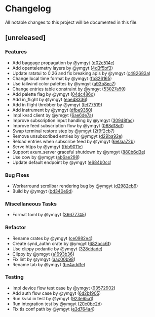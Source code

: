 # Changelog

All notable changes to this project will be documented in this file.

## [unreleased]

### Features

- Add baggage propagation by @ymgyt ([d02e514c](d02e514c8f6e32aa748c10dadb204153cba21ecc))
- Add opentelemetry layers by @ymgyt ([4d3f5bf3](4d3f5bf3f45f31cfd014dbdf37a41a31ea0472ca))
- Update ratatui to 0.26 and fix breaking apis by @ymgyt ([c482683a](c482683a0083baf93a60ef31b280c49ac4eafccb))
- Change local time format by @ymgyt ([fb826165](fb826165367eb97c0bec216db286bf1ee13fba07))
- Use tailwind color palettes by @ymgyt ([a93b8ec7](a93b8ec753d3f0da2c4915cc258b3b1054ccef57))
- Change entries table constraint by @ymgyt ([53027a59](53027a59aa1bb8c24deeb5696dac52f2704104bc))
- Add palette flag by @ymgyt ([04dc486d](04dc486d0ab3043e021e164e70f5fe081e3c464d))
- Add in_flight by @ymgyt ([eae48336](eae48336cc6e5298bc6c78599fa3054a134a170e))
- Add in flight throbber by @ymgyt ([fef77519](fef77519e2ca59e5d267d6cecab8c008e92adc2c))
- Add instrument by @ymgyt ([dfbe9350](dfbe93501542ff75361ddf3b158e21f7e77329b3))
- Impl kvsd client by @ymgyt ([6ae6de7a](6ae6de7a2e783417b1a8d5d3c2b450109d83725f))
- Improve subscription input handling by @ymgyt ([309d8fac](309d8fac0ea33438af61df374f32a73e235ec63f))
- Improve feed subscription flow by @ymgyt ([088d18df](088d18df15486d4635a5dc2014f62b9fce6a9db6))
- Swap terminal restore step by @ymgyt ([2f9f2cb7](2f9f2cb7830d7cb473b847f1969c9125428e4a6e))
- Remove unsubscribed entries by @ymgyt ([d29ba92e](d29ba92e929d9d1348fa114ac2bdf210b76c5a1b))
- Reload entries when subscribe feed by @ymgyt ([6e0aa72b](6e0aa72b67a17e7139b532940c24f70a7642a39d))
- Serve https by @ymgyt ([fbb9011e](fbb9011e86acf6e4cf30f37a74e67d3202bbc5a0))
- Support axum_server graceful shutdown by @ymgyt ([880b6d3e](880b6d3e8d0f90b711a1d6e8e1bf6fb1808e5161))
- Use cow by @ymgyt ([ab6ae298](ab6ae298abeda1d7d3c67939bc70f0d2269e8654))
- Update default endpoint by @ymgyt ([e684b0cc](e684b0cc4122a3fd4ece6a1e3697f71aaa311daf))

### Bug Fixes

- Workarround scrollbar rendering bug by @ymgyt ([d2982cb6](d2982cb6c8fa385655290d953aa9243d3470382d))
- Build by @ymgyt ([bd340e9d](bd340e9d30f101c891f53b2d2be10a0cf8833f4b))

### Miscellaneous Tasks

- Format toml by @ymgyt ([36677745](3667774506106fe0f38d77efac9f4b27c70090aa))

### Refactor

- Rename crates by @ymgyt ([ce0982e4](ce0982e497647b23dcf07e39d525121bcd9ac1fa))
- Create synd_authn crate by @ymgyt ([682bcc6f](682bcc6ff3c035be566dea99d2487e0173537c8d))
- Use clippy pedantic by @ymgyt ([328ddade](328ddadebbad5381271c5e84cce2d6888252e70c))
- Clippy by @ymgyt ([a1693b36](a1693b36b73ad3987af9a853e214392d8b1eae8d))
- Fix lint by @ymgyt ([aac00b98](aac00b98335bb75cc57fdea0875bfd675bf8f3cc))
- Rename tab by @ymgyt ([be4add1e](be4add1e261c505d87b174795274236fd8ce46e7))

### Testing

- Impl device flow test case by @ymgyt ([93572902](9357290265a4fbf8d78721e4f9f1904b1cf5b12a))
- Add auth flow case by @ymgyt ([6d2b1905](6d2b1905d9b06bd9ed670f210cd590f89405c37c))
- Run kvsd in test by @ymgyt ([923e65a1](923e65a131bed1a0a10d073b0eb9d5091cc184fe))
- Run integration test by @ymgyt ([20c0bc2d](20c0bc2d31a938d3103fafedba5a10b4a9bba9ae))
- Fix tls conf path by @ymgyt ([e3d764a4](e3d764a453b527a98b1eaf268ead67469c0e192d))

<!-- generated by git-cliff -->
